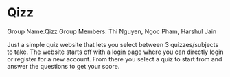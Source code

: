 # Qizz
Group Name:Qizz
Group Members: Thi Nguyen, Ngoc Pham, Harshul Jain

Just a simple quiz website that lets you select between 3 quizzes/subjects to take. The website starts off with a login page where you can directly login or register for a new account. From there you select a quiz to start from and answer the questions to get your score. 
